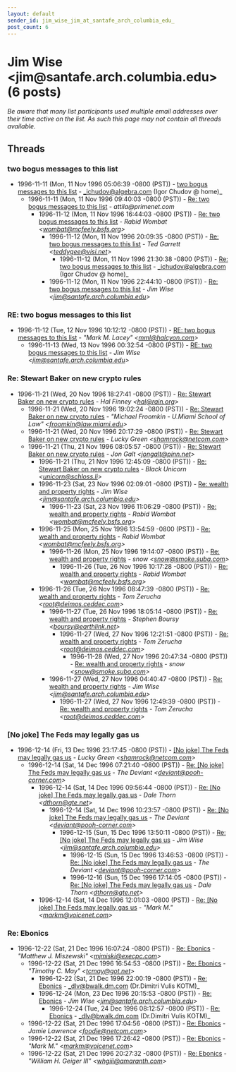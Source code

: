 ```yaml
---
layout: default
sender_id: jim_wise_jim_at_santafe_arch_columbia_edu_
post_count: 6
---
```


# Jim Wise <jim<span>@</span>santafe.arch.columbia.edu> (6 posts)

_Be aware that many list participants used multiple email addresses over their time active on the list. As such this page may not contain all threads available._

## Threads

### two bogus messages to this list
+ 1996-11-11 (Mon, 11 Nov 1996 05:06:39 -0800 (PST)) - [two bogus messages to this list](/archive/1996/11/7db86182fd29a112b6b40b59c35c8ce7e426bb8148ae53b6713cc8c4dd2076e1) - _ichudov@algebra.com (Igor Chudov @ home)_
  + 1996-11-11 (Mon, 11 Nov 1996 09:40:03 -0800 (PST)) - [Re: two bogus messages to this list](/archive/1996/11/ec287424d9862591a817611ed40e6dc3ddc91b0f8f320df4bb5463acf6e9e8b7) - _attila@primenet.com_
    + 1996-11-12 (Mon, 11 Nov 1996 16:44:03 -0800 (PST)) - [Re: two bogus messages to this list](/archive/1996/11/1c6cd3dd782d02dac611dcb18aa386b5328163a7d0ac7fcceaf9d7483608deeb) - _Rabid Wombat \<wombat@mcfeely.bsfs.org\>_
      + 1996-11-12 (Mon, 11 Nov 1996 20:09:35 -0800 (PST)) - [Re: two bogus messages to this list](/archive/1996/11/6d35ca51a1ac52e8874a1e34d7785aea79f40b13395390c4dd1ab490cd462434) - _Ted Garrett \<teddygee@visi.net\>_
        + 1996-11-12 (Mon, 11 Nov 1996 21:30:38 -0800 (PST)) - [Re: two bogus messages to this list](/archive/1996/11/072525805022028e3461484af4408b42754bf46ac60556d83e8b56341209c475) - _ichudov@algebra.com (Igor Chudov @ home)_
      + 1996-11-12 (Mon, 11 Nov 1996 22:44:10 -0800 (PST)) - [Re: two bogus messages to this list](/archive/1996/11/f80e2c5b3acdde8204d5d1b227495bfc9431bfd8ea1ea1d5129940005f5c0389) - _Jim Wise \<jim@santafe.arch.columbia.edu\>_

### RE: two bogus messages to this list
+ 1996-11-12 (Tue, 12 Nov 1996 10:12:12 -0800 (PST)) - [RE: two bogus messages to this list](/archive/1996/11/fad3fd9ba9bc2d85c067c6ced974981a6bc96689582f5d159568142481756a35) - _"Mark M. Lacey" \<mml@halcyon.com\>_
  + 1996-11-13 (Wed, 13 Nov 1996 00:32:54 -0800 (PST)) - [RE: two bogus messages to this list](/archive/1996/11/bc3689a77a33ed6c5e0a1105302c5f6a9cd740f78c73273eaabd2328a0ed0793) - _Jim Wise \<jim@santafe.arch.columbia.edu\>_

### Re: Stewart Baker on new crypto rules
+ 1996-11-21 (Wed, 20 Nov 1996 18:27:41 -0800 (PST)) - [Re: Stewart Baker on new crypto rules](/archive/1996/11/41aa2facbca78a157a6b2aba4c444363a026e9eea3a74cf7d376eba7a67072e7) - _Hal Finney \<hal@rain.org\>_
  + 1996-11-21 (Wed, 20 Nov 1996 19:02:24 -0800 (PST)) - [Re: Stewart Baker on new crypto rules](/archive/1996/11/ba9e1a7c8abc06e77868c69a127fbcdccc7907c4f67c3ffbb2edc3ea8c36afec) - _"Michael Froomkin - U.Miami School of Law" \<froomkin@law.miami.edu\>_
  + 1996-11-21 (Wed, 20 Nov 1996 20:17:29 -0800 (PST)) - [Re: Stewart Baker on new crypto rules](/archive/1996/11/ce6abb321d14995c4c4fc5468df3ace6ab137ae276c8931b406f42692933df9a) - _Lucky Green \<shamrock@netcom.com\>_
  + 1996-11-21 (Thu, 21 Nov 1996 08:05:57 -0800 (PST)) - [Re: Stewart Baker on new crypto rules](/archive/1996/11/0f68806ada87a8c15f26de21e09038c556a7e4c2a75a1981bbe4c95253d3c7fb) - _Jon Galt \<jongalt@pinn.net\>_
    + 1996-11-21 (Thu, 21 Nov 1996 12:45:09 -0800 (PST)) - [Re: Stewart Baker on new crypto rules](/archive/1996/11/8efc9ebf415a9f9f7bb5ef911005a6d1c04e8e537644e559a1232b49efbce1c5) - _Black Unicorn \<unicorn@schloss.li\>_
    + 1996-11-23 (Sat, 23 Nov 1996 02:09:01 -0800 (PST)) - [Re: wealth and property rights](/archive/1996/11/a90d5d9cba9c8ccd99e6c36d4425c91ef45a629b56b7016d693d929062effaa2) - _Jim Wise \<jim@santafe.arch.columbia.edu\>_
      + 1996-11-23 (Sat, 23 Nov 1996 11:06:29 -0800 (PST)) - [Re: wealth and property rights](/archive/1996/11/f2678c87999144a3c0b0a73c8ec1eb7da285f08dc006af04d457acb3299f103a) - _Rabid Wombat \<wombat@mcfeely.bsfs.org\>_
    + 1996-11-25 (Mon, 25 Nov 1996 13:54:59 -0800 (PST)) - [Re: wealth and property rights](/archive/1996/11/5a129165cca676b6e6dab8a6c85523f8c49cbf9c6544634f4d6fd40f657b3b26) - _Rabid Wombat \<wombat@mcfeely.bsfs.org\>_
      + 1996-11-26 (Mon, 25 Nov 1996 19:14:07 -0800 (PST)) - [Re: wealth and property rights](/archive/1996/11/a8737144e08393eccbe47bbf06ef46f9e65098d8ccca9ef5a1871710b3cd3c34) - _snow \<snow@smoke.suba.com\>_
        + 1996-11-26 (Tue, 26 Nov 1996 10:17:28 -0800 (PST)) - [Re: wealth and property rights](/archive/1996/11/3a4669a15efee6833b4797d08fb0ea9950a3000ae3910dc4f16193df842fcd0d) - _Rabid Wombat \<wombat@mcfeely.bsfs.org\>_
    + 1996-11-26 (Tue, 26 Nov 1996 08:47:39 -0800 (PST)) - [Re: wealth and property rights](/archive/1996/11/93fc98a1ee917d295a41a6c2a08fcd2a7f7240ec17459fee5f81a1273cfd01be) - _Tom Zerucha \<root@deimos.ceddec.com\>_
      + 1996-11-27 (Tue, 26 Nov 1996 18:05:14 -0800 (PST)) - [Re: wealth and property rights](/archive/1996/11/3dd7a9c882764d0c7cb868ca8a41c4170a087e477dfa5c8d2e99a59642e02d6e) - _Stephen Boursy \<boursy@earthlink.net\>_
        + 1996-11-27 (Wed, 27 Nov 1996 12:21:51 -0800 (PST)) - [Re: wealth and property rights](/archive/1996/11/0cebb56194cbdcf5906005e34619eb9bff4a10845632466c531abf350e21a9c7) - _Tom Zerucha \<root@deimos.ceddec.com\>_
          + 1996-11-28 (Wed, 27 Nov 1996 20:47:34 -0800 (PST)) - [Re: wealth and property rights](/archive/1996/11/2647018a0128eb63368e33ac78f3d8d954c01ff19de8776d11748c91b637833b) - _snow \<snow@smoke.suba.com\>_
      + 1996-11-27 (Wed, 27 Nov 1996 04:40:47 -0800 (PST)) - [Re: wealth and property rights](/archive/1996/11/e7535afe590c4a7e099dd40b202dc498e5a791573b20b2a304c3ad67cf806044) - _Jim Wise \<jim@santafe.arch.columbia.edu\>_
        + 1996-11-27 (Wed, 27 Nov 1996 12:49:39 -0800 (PST)) - [Re: wealth and property rights](/archive/1996/11/3cfaed64f0d5b3dd51423397e42afd360ab4be57af4720df8fa85a6c70ec4c6f) - _Tom Zerucha \<root@deimos.ceddec.com\>_

### [No joke] The Feds may legally gas us
+ 1996-12-14 (Fri, 13 Dec 1996 23:17:45 -0800 (PST)) - [[No joke] The Feds may legally gas us](/archive/1996/12/feab78ac2f835a12f8fe44910420cd8b696c5b7d90b1b978d5f6d6662b505383) - _Lucky Green \<shamrock@netcom.com\>_
  + 1996-12-14 (Sat, 14 Dec 1996 07:21:40 -0800 (PST)) - [Re: [No joke] The Feds may legally gas us](/archive/1996/12/df9fe769d5e56603a0a31cc023677ef42be4a7f23ad271ae769aba54d45fee1b) - _The Deviant \<deviant@pooh-corner.com\>_
    + 1996-12-14 (Sat, 14 Dec 1996 09:56:44 -0800 (PST)) - [Re: [No joke] The Feds may legally gas us](/archive/1996/12/78fc75b0acb2b0b5929f694a65d5641df0bbf80ded7163e87b080031a9e61835) - _Dale Thorn \<dthorn@gte.net\>_
      + 1996-12-14 (Sat, 14 Dec 1996 10:23:57 -0800 (PST)) - [Re: [No joke] The Feds may legally gas us](/archive/1996/12/4ec3bae7347984880e57e228465f3a56cab30c48c93cce549d88e2e4935a8e11) - _The Deviant \<deviant@pooh-corner.com\>_
        + 1996-12-15 (Sun, 15 Dec 1996 13:50:11 -0800 (PST)) - [Re: [No joke] The Feds may legally gas us](/archive/1996/12/acc365db7f6bbb52b16ce3d08feb8ed3f4e9128daa485d8b526577acc0b8241c) - _Jim Wise \<jim@santafe.arch.columbia.edu\>_
          + 1996-12-15 (Sun, 15 Dec 1996 13:46:53 -0800 (PST)) - [Re: [No joke] The Feds may legally gas us](/archive/1996/12/532a093fd5c5e6953f07aabf49e8111ea3b618583bc52b6c2089dac2bdb57ba6) - _The Deviant \<deviant@pooh-corner.com\>_
          + 1996-12-16 (Sun, 15 Dec 1996 17:14:05 -0800 (PST)) - [Re: [No joke] The Feds may legally gas us](/archive/1996/12/2642b964f1aee0326378e91fdc8e863ff63a6d1f8875996ab7293e7f0dbf7a2b) - _Dale Thorn \<dthorn@gte.net\>_
    + 1996-12-14 (Sat, 14 Dec 1996 12:01:03 -0800 (PST)) - [Re: [No joke] The Feds may legally gas us](/archive/1996/12/94651a55d945d84e239fc9cc89662363bb4590ff97e6f3c343fb595ab508f0ba) - _"Mark M." \<markm@voicenet.com\>_

### Re: Ebonics
+ 1996-12-22 (Sat, 21 Dec 1996 16:07:24 -0800 (PST)) - [Re: Ebonics](/archive/1996/12/cc68ecdbf9dcb9f320dc35e2520e577acbcdf71ff698c9c1fe094ece4ad8a812) - _"Matthew J. Miszewski" \<mjmiski@execpc.com\>_
  + 1996-12-22 (Sat, 21 Dec 1996 16:54:53 -0800 (PST)) - [Re: Ebonics](/archive/1996/12/bbe3329f8d89f0c5449c841233f1e273018a5354e799db9f803936acca0d3c1e) - _"Timothy C. May" \<tcmay@got.net\>_
    + 1996-12-22 (Sat, 21 Dec 1996 22:00:19 -0800 (PST)) - [Re: Ebonics](/archive/1996/12/6e8eba59523371d4de92e673918672a7ca769d0e702e8fa67b0a98c9fc13d40c) - _dlv@bwalk.dm.com (Dr.Dimitri Vulis KOTM)_
    + 1996-12-24 (Mon, 23 Dec 1996 20:15:53 -0800 (PST)) - [Re: Ebonics](/archive/1996/12/6c2e236ab8807956caec3b24400b9f94a59d5a7092c8f18fd4700d0ca4ab80c0) - _Jim Wise \<jim@santafe.arch.columbia.edu\>_
      + 1996-12-24 (Tue, 24 Dec 1996 08:12:57 -0800 (PST)) - [Re: Ebonics](/archive/1996/12/d25852d7aa8c84feaf638d1e5dcac3735c594577fd1ecf15281036ce5cfce77f) - _dlv@bwalk.dm.com (Dr.Dimitri Vulis KOTM)_
  + 1996-12-22 (Sat, 21 Dec 1996 17:04:56 -0800 (PST)) - [Re: Ebonics](/archive/1996/12/7eaea6eb5015aa16ff00fab81b66fa4a69a471147398f2c2453b16336c5f1bae) - _Jamie Lawrence \<foodie@netcom.com\>_
  + 1996-12-22 (Sat, 21 Dec 1996 17:26:42 -0800 (PST)) - [Re: Ebonics](/archive/1996/12/928c4d4f05699607b995df0a20dbd612fb13e5e1dd49eb685131fbdbc5e8d63f) - _"Mark M." \<markm@voicenet.com\>_
  + 1996-12-22 (Sat, 21 Dec 1996 20:27:32 -0800 (PST)) - [Re: Ebonics](/archive/1996/12/a08c47bcb41682deeaac0d2bce392ff06e99866aad0ae7063f74e1165c3b8960) - _"William H. Geiger III" \<whgiii@amaranth.com\>_

